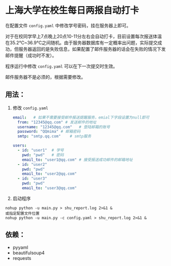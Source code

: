 # 上海大学在校生每日两报自动打卡

在配置文件 `config.yaml` 中修改学号密码，挂在服务器上即可。

对于在校同学早上7点晚上20点10-11分左右会自动打卡，目前设置每次报送体温在35.2℃~36.9℃之间随机。由于服务器数据库有一定概率出问题，实际提交成功，但服务器返回的是失败信息，如果配置了邮件服务器的话会在失败的情况下发邮件提醒（成功时不发）。

程序运行中修改 `config.yaml` 可以在下一次提交时生效。

邮件服务器不是必须的，根据需要修改。

## 用法：
1. 修改 `config.yaml`

   ```yaml
   email:	# 如果不需要接受邮件报送提醒服务，emial下字段设置为null即可
     from: "12345@qq.com" # 发送邮件的地址
     username: "12345@qq.com"	# 登陆邮箱的账号
     password: "QQmima"	# 邮箱密码
     smtp: "smtp.qq.com"	# smtp服务
   
   users:
     - id: "user1"	# 学号
       pwd: "pwd"	# 密码
       email_to: "user1@qq.com"	# 接受报送成功邮件的邮箱地址
     - id: "user2"
       pwd: "pwd"
       email_to: "user2@qq.com"
     - id: "user3"
       pwd: "pwd"
       email_to: "user3@qq.com"
   ```


2. 启动程序
```shell
nohup python -u main.py > shu_report.log 2>&1 &
或指定配置文件位置
nohup python -u main.py -c config.yaml > shu_report.log 2>&1 &
```

## 依赖：

- pyyaml
- beautifulsoup4
- requests